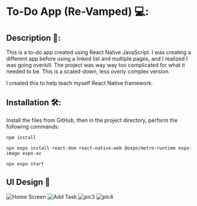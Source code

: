 # To-Do App (Re-Vamped) 💻: 

## Description 📝:
This is a to-do app created using React Native JavaScript. I was creating a different app before using a linked list and multiple pages, and I realized I was going overkill. The project was way way too complicated for what it needed to be. This is a scaled-down, less overly complex version.

I created this to help teach myself React Native framework. 

## Installation 🛠️:
Install the files from GitHub, then in the project directory, perform the following commands:

```
npm install
```

```
npx expo install react-dom react-native-web @expo/metro-runtime expo-image expo-av
```

```
npx expo start
```

## UI Design 🎨

![Home Screen](screencap01.png)
![Add Task](screencap02.png)
![pic3](screencap03.png)
![pic4](screencap04.png)
